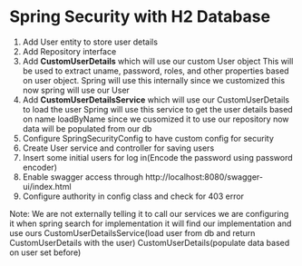 # Spring Security with H2 Database
1. Add User entity to store user details
2. Add Repository interface
3. Add **CustomUserDetails** which will use our custom User object
    This will be used to extract uname, password, roles, and other properties based on user object.
    Spring will use this internally since we customized this now spring will use our User
4. Add **CustomUserDetailsService** which will use our CustomUserDetails to load the user
    Spring will use this service to get the user details based on name loadByName since we cusomized it to use our repository now data will be 
    populated from our db
5. Configure SpringSecurityConfig to have custom config for security
6. Create User service and controller for saving users
7. Insert some initial users for log in(Encode the password using password encoder)
8. Enable swagger access through http://localhost:8080/swagger-ui/index.html
9. Configure authority in config class and check for 403 error

Note: We are not externally telling it to call our services we are configuring it when spring search for
implementation it will find our implementation and use ours
CustomUserDetailsService(load user from db and return CustomUserDetails with the user)
CustomUserDetails(populate data based on user set before)
